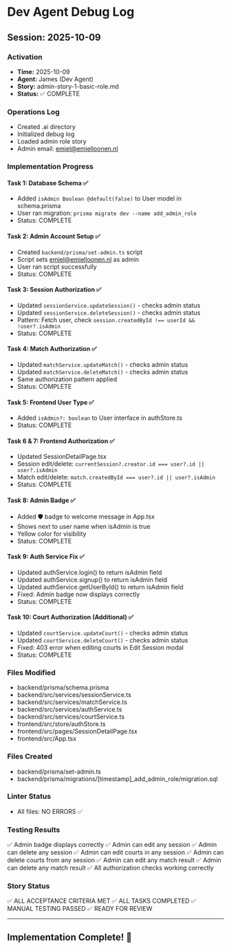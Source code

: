 # Dev Agent Debug Log

## Session: 2025-10-09

### Activation
- **Time:** 2025-10-09
- **Agent:** James (Dev Agent)
- **Story:** admin-story-1-basic-role.md
- **Status:** ✅ COMPLETE

### Operations Log
- Created .ai directory
- Initialized debug log
- Loaded admin role story
- Admin email: emiel@emielloonen.nl

### Implementation Progress

#### Task 1: Database Schema ✅
- Added `isAdmin Boolean @default(false)` to User model in schema.prisma
- User ran migration: `prisma migrate dev --name add_admin_role`
- Status: COMPLETE

#### Task 2: Admin Account Setup ✅
- Created `backend/prisma/set-admin.ts` script
- Script sets emiel@emielloonen.nl as admin
- User ran script successfully
- Status: COMPLETE

#### Task 3: Session Authorization ✅
- Updated `sessionService.updateSession()` - checks admin status
- Updated `sessionService.deleteSession()` - checks admin status
- Pattern: Fetch user, check `session.createdById !== userId && !user?.isAdmin`
- Status: COMPLETE

#### Task 4: Match Authorization ✅
- Updated `matchService.updateMatch()` - checks admin status
- Updated `matchService.deleteMatch()` - checks admin status
- Same authorization pattern applied
- Status: COMPLETE

#### Task 5: Frontend User Type ✅
- Added `isAdmin?: boolean` to User interface in authStore.ts
- Status: COMPLETE

#### Task 6 & 7: Frontend Authorization ✅
- Updated SessionDetailPage.tsx
- Session edit/delete: `currentSession?.creator.id === user?.id || user?.isAdmin`
- Match edit/delete: `match.createdById === user?.id || user?.isAdmin`
- Status: COMPLETE

#### Task 8: Admin Badge ✅
- Added 🛡️ badge to welcome message in App.tsx
- Shows next to user name when isAdmin is true
- Yellow color for visibility
- Status: COMPLETE

#### Task 9: Auth Service Fix ✅
- Updated authService.login() to return isAdmin field
- Updated authService.signup() to return isAdmin field
- Updated authService.getUserById() to return isAdmin field
- Fixed: Admin badge now displays correctly
- Status: COMPLETE

#### Task 10: Court Authorization (Additional) ✅
- Updated `courtService.updateCourt()` - checks admin status
- Updated `courtService.deleteCourt()` - checks admin status
- Fixed: 403 error when editing courts in Edit Session modal
- Status: COMPLETE

### Files Modified
- backend/prisma/schema.prisma
- backend/src/services/sessionService.ts
- backend/src/services/matchService.ts
- backend/src/services/authService.ts
- backend/src/services/courtService.ts
- frontend/src/store/authStore.ts
- frontend/src/pages/SessionDetailPage.tsx
- frontend/src/App.tsx

### Files Created
- backend/prisma/set-admin.ts
- backend/prisma/migrations/[timestamp]_add_admin_role/migration.sql

### Linter Status
- All files: NO ERRORS ✅

### Testing Results
✅ Admin badge displays correctly
✅ Admin can edit any session
✅ Admin can delete any session
✅ Admin can edit courts in any session
✅ Admin can delete courts from any session
✅ Admin can edit any match result
✅ Admin can delete any match result
✅ All authorization checks working correctly

### Story Status
✅ ALL ACCEPTANCE CRITERIA MET
✅ ALL TASKS COMPLETED
✅ MANUAL TESTING PASSED
✅ READY FOR REVIEW

---

## Implementation Complete! 🎉
